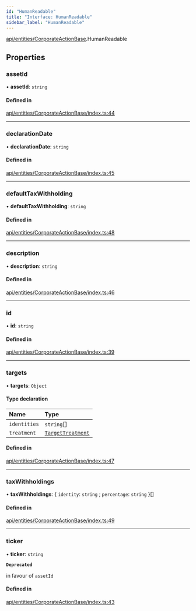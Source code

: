 ```yaml
---
id: "HumanReadable"
title: "Interface: HumanReadable"
sidebar_label: "HumanReadable"
---
```


[api/entities/CorporateActionBase](../../../../../modules/API/Entities/CorporateActionBase/CorporateActionBase.md).HumanReadable

## Properties

### assetId

• **assetId**: `string`

#### Defined in

[api/entities/CorporateActionBase/index.ts:44](https://github.com/PolymeshAssociation/polymesh-sdk/blob/3cc570ade/src/api/entities/CorporateActionBase/index.ts#L44)

___

### declarationDate

• **declarationDate**: `string`

#### Defined in

[api/entities/CorporateActionBase/index.ts:45](https://github.com/PolymeshAssociation/polymesh-sdk/blob/3cc570ade/src/api/entities/CorporateActionBase/index.ts#L45)

___

### defaultTaxWithholding

• **defaultTaxWithholding**: `string`

#### Defined in

[api/entities/CorporateActionBase/index.ts:48](https://github.com/PolymeshAssociation/polymesh-sdk/blob/3cc570ade/src/api/entities/CorporateActionBase/index.ts#L48)

___

### description

• **description**: `string`

#### Defined in

[api/entities/CorporateActionBase/index.ts:46](https://github.com/PolymeshAssociation/polymesh-sdk/blob/3cc570ade/src/api/entities/CorporateActionBase/index.ts#L46)

___

### id

• **id**: `string`

#### Defined in

[api/entities/CorporateActionBase/index.ts:39](https://github.com/PolymeshAssociation/polymesh-sdk/blob/3cc570ade/src/api/entities/CorporateActionBase/index.ts#L39)

___

### targets

• **targets**: `Object`

#### Type declaration

| Name | Type |
| :------ | :------ |
| `identities` | `string`[] |
| `treatment` | [`TargetTreatment`](../../../../../enums/API/Entities/CorporateActionBase/Types/TargetTreatment/TargetTreatment.md) |

#### Defined in

[api/entities/CorporateActionBase/index.ts:47](https://github.com/PolymeshAssociation/polymesh-sdk/blob/3cc570ade/src/api/entities/CorporateActionBase/index.ts#L47)

___

### taxWithholdings

• **taxWithholdings**: \{ `identity`: `string` ; `percentage`: `string`  }[]

#### Defined in

[api/entities/CorporateActionBase/index.ts:49](https://github.com/PolymeshAssociation/polymesh-sdk/blob/3cc570ade/src/api/entities/CorporateActionBase/index.ts#L49)

___

### ticker

• **ticker**: `string`

**`Deprecated`**

in favour of `assetId`

#### Defined in

[api/entities/CorporateActionBase/index.ts:43](https://github.com/PolymeshAssociation/polymesh-sdk/blob/3cc570ade/src/api/entities/CorporateActionBase/index.ts#L43)
